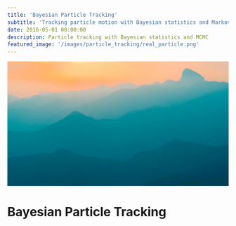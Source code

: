 ```yaml
---
title: 'Bayesian Particle Tracking'
subtitle: 'Tracking particle motion with Bayesian statistics and Markov Chain Monte Carlo'
date: 2016-05-01 00:00:00
description: Particle tracking with Bayesian statistics and MCMC
featured_image: '/images/particle_tracking/real_particle.png'
---
```


![](/images/demo/demo-landscape.jpg)

# Bayesian Particle Tracking
